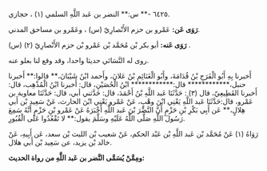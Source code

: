 ٦٤٢٥ -** س:** النضر بن عَبد اللَّهِ السلمي (١) ، حجازي.

**رَوَى عَن:** عَمْرو بن حزم الأَنْصارِيّ (س) ، وعَمْرو بن مساحق المدني.

**رَوَى عَنه:** أبو بكر بْن مُحَمَّد بْن عَمْرو بْن حزم الأَنْصارِيّ (٢) (س) .

روى له النَّسَائي حديثا واحدا، وقد وقع لنا بعلو عنه.

أَخبرنا بِهِ أَبُو الْفَرَجِ بْنُ قُدَامَةَ، وأَبُو الْغَنَائِمِ بْنُ عَلانَ، وأَحمد ابْنُ شَيْبَانَ،** قالوا:** أَخبرنا حنبل،************ قال:************ ابْنُ الْحُصَيْنِ، قال: أَخبرنا ابْنُ الْمُذْهِب، قال: أَخبرنا القَطِيعِيّ، قال (٣) : حَدَّثَنَا عَبد اللَّهِ بْنُ أَحْمَدَ، قال: حَدَّثني أبي، قال: حَدَّثَنَا معاوية بن عَمْرو، قال:حَدَّثَنَا عَبد اللَّهِ يَعْنِي ابْنَ وهْبٍ، عَنْ عَمْرو يَعْنِي ابْنَ الحارث، عَنْ سَعِيد بْن أَبي هِلالٍ،** عَن أَبِي بَكْرِ بْنِ حَزْمٍ أَنَّ النَّضْرَ بْنَ عَبد اللَّهِ أَخْبَرَهُ عَنْ عَمْرو بْنِ حَزْمٍ أَنَّهُ سَمِعَ رَسُولَ اللَّهِ صَلَّى اللَّهُ عَلَيْهِ وسَلَّمَ يقول:** لا تَقْعُدُوا عَلَى الْقُبُورِ.

رَوَاهُ (١) عَنْ مُحَمَّد بْن عَبد اللَّهِ بْن عَبْد الحكم، عَنْ شعيب بْن الليث بْن سعد، عَن أَبِيهِ، عَنْ خالد بْن يزيد، عن سَعِيد بْن أَبي هلال.

**ومِمَّنْ يُسَمَّى النَّضر بن عَبد اللَّهِ من رواة الحديث:**